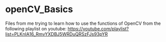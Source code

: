 # openCV_Basics
Files from me trying to learn how to use the functions of OpenCV from the following playlist on youtube: 
https://youtube.com/playlist?list=PLKnIA16_RmvYXDBJ5WRDuQRSzFJs93pYR
